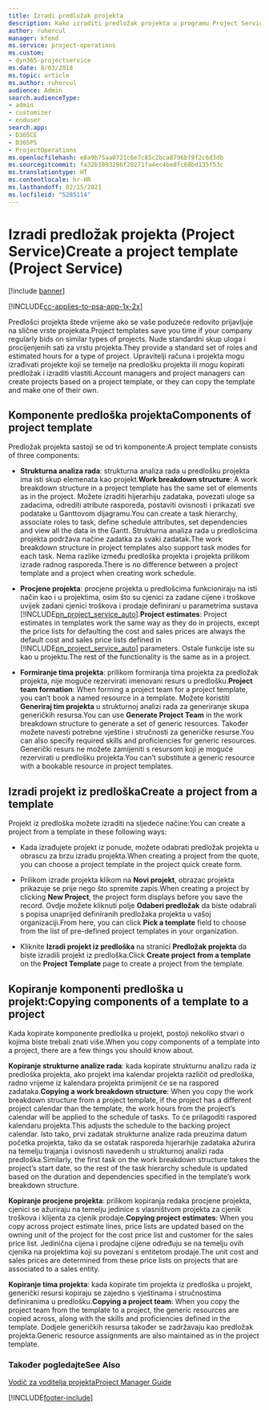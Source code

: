 ```yaml
---
title: Izradi predložak projekta
description: Kako izraditi predložak projekta u programu Project Service
author: ruhercul
manager: kfend
ms.service: project-operations
ms.custom:
- dyn365-projectservice
ms.date: 8/03/2018
ms.topic: article
ms.author: ruhercul
audience: Admin
search.audienceType:
- admin
- customizer
- enduser
search.app:
- D365CE
- D365PS
- ProjectOperations
ms.openlocfilehash: e8a9b75aa0721c6e7c85c2bca8796bf9f2c6d3db
ms.sourcegitcommit: fa32b1893286f20271fa4ec4be8fc68bd135f53c
ms.translationtype: HT
ms.contentlocale: hr-HR
ms.lasthandoff: 02/15/2021
ms.locfileid: "5285114"
---
```

# <a name="create-a-project-template-project-service"></a><span data-ttu-id="bda42-103">Izradi predložak projekta (Project Service)</span><span class="sxs-lookup"><span data-stu-id="bda42-103">Create a project template (Project Service)</span></span>

[!include [banner](../includes/psa-now-project-operations.md)]

[!INCLUDE[cc-applies-to-psa-app-1x-2x](../includes/cc-applies-to-psa-app-1x-2x.md)]

<span data-ttu-id="bda42-104">Predlošci projekta štede vrijeme ako se vaše poduzeće redovito prijavljuje na slične vrste projekata.</span><span class="sxs-lookup"><span data-stu-id="bda42-104">Project templates save you time if your company regularly bids on similar types of projects.</span></span> <span data-ttu-id="bda42-105">Nude standardni skup uloga i procijenjenih sati za vrstu projekta.</span><span class="sxs-lookup"><span data-stu-id="bda42-105">They provide a standard set of roles and estimated hours for a type of project.</span></span> <span data-ttu-id="bda42-106">Upravitelji računa i projekta mogu izrađivati projekte koji se temelje na predlošku projekta ili mogu kopirati predložak i izraditi vlastiti.</span><span class="sxs-lookup"><span data-stu-id="bda42-106">Account managers and project managers can create projects based on a project template, or they can copy the template and make one of their own.</span></span>  
  
## <a name="components-of-project-template"></a><span data-ttu-id="bda42-107">Komponente predloška projekta</span><span class="sxs-lookup"><span data-stu-id="bda42-107">Components of project template</span></span>
 <span data-ttu-id="bda42-108">Predložak projekta sastoji se od tri komponente:</span><span class="sxs-lookup"><span data-stu-id="bda42-108">A project template consists of three components:</span></span>  
  
- <span data-ttu-id="bda42-109">**Strukturna analiza rada**: strukturna analiza rada u predlošku projekta ima isti skup elemenata kao projekt.</span><span class="sxs-lookup"><span data-stu-id="bda42-109">**Work breakdown structure**: A work breakdown structure in a project template has the same set of elements as in the project.</span></span> <span data-ttu-id="bda42-110">Možete izraditi hijerarhiju zadataka, povezati uloge sa zadacima, odrediti atribute rasporeda, postaviti ovisnosti i prikazati sve podatake u Ganttovom dijagramu.</span><span class="sxs-lookup"><span data-stu-id="bda42-110">You can create a task hierarchy, associate roles to task, define schedule attributes, set dependencies and view all the data in the Gantt.</span></span> <span data-ttu-id="bda42-111">Strukturna analiza rada u predlošcima projekta podržava načine zadatka za svaki zadatak.</span><span class="sxs-lookup"><span data-stu-id="bda42-111">The work breakdown structure in project templates also support task modes for each task.</span></span> <span data-ttu-id="bda42-112">Nema razlike između predloška projekta i projekta prilikom izrade radnog rasporeda.</span><span class="sxs-lookup"><span data-stu-id="bda42-112">There is no difference between a project template and a project when creating work schedule.</span></span>  
  
- <span data-ttu-id="bda42-113">**Procjene projekta**: procjene projekta u predlošcima funkcioniraju na isti način kao i u projektima, osim što su cjenici za zadane cijene i troškove uvijek zadani cjenici troškova i prodaje definirani u parametrima sustava [!INCLUDE[pn_project_service_auto](../includes/pn-project-service-auto.md)].</span><span class="sxs-lookup"><span data-stu-id="bda42-113">**Project estimates**: Project estimates in templates work the same way as they do in projects, except the price lists for defaulting the cost and sales prices are always the default cost and sales price lists defined in [!INCLUDE[pn_project_service_auto](../includes/pn-project-service-auto.md)] parameters.</span></span> <span data-ttu-id="bda42-114">Ostale funkcije iste su kao u projektu.</span><span class="sxs-lookup"><span data-stu-id="bda42-114">The rest of the functionality is the same as in a project.</span></span>  
  
- <span data-ttu-id="bda42-115">**Formiranje tima projekta**: prilikom formiranja tima projekta za predložak projekta, nije moguće rezervirati imenovani resurs u predlošku.</span><span class="sxs-lookup"><span data-stu-id="bda42-115">**Project team formation**: When forming a project team for a project template, you can’t book a named resource in a template.</span></span> <span data-ttu-id="bda42-116">Možete koristiti **Generiraj tim projekta** u strukturnoj analizi rada za generiranje skupa generičkih resursa.</span><span class="sxs-lookup"><span data-stu-id="bda42-116">You can use **Generate Project Team** in the work breakdown structure to generate a set of generic resources.</span></span> <span data-ttu-id="bda42-117">Također možete navesti potrebne vještine i stručnosti za generičke resurse.</span><span class="sxs-lookup"><span data-stu-id="bda42-117">You can also specify required skills and proficiencies for generic resources.</span></span> <span data-ttu-id="bda42-118">Generički resurs ne možete zamijeniti s resursom koji je moguće rezervirati u predlošku projekta.</span><span class="sxs-lookup"><span data-stu-id="bda42-118">You can’t substitute a generic resource with a bookable resource in project templates.</span></span>  
  
## <a name="create-a-project-from-a-template"></a><span data-ttu-id="bda42-119">Izradi projekt iz predloška</span><span class="sxs-lookup"><span data-stu-id="bda42-119">Create a project from a template</span></span>  
 <span data-ttu-id="bda42-120">Projekt iz predloška možete izraditi na sljedeće načine:</span><span class="sxs-lookup"><span data-stu-id="bda42-120">You can create a project from a template in these following ways:</span></span>  
  
-   <span data-ttu-id="bda42-121">Kada izrađujete projekt iz ponude, možete odabrati predložak projekta u obrascu za brzu izradu projekta.</span><span class="sxs-lookup"><span data-stu-id="bda42-121">When creating a project from the quote, you can choose a project template in the project quick create form.</span></span>  
  
-   <span data-ttu-id="bda42-122">Prilikom izrade projekta klikom na **Novi projekt**, obrazac projekta prikazuje se prije nego što spremite zapis.</span><span class="sxs-lookup"><span data-stu-id="bda42-122">When creating a project by clicking **New Project**, the project form displays before you save the record.</span></span> <span data-ttu-id="bda42-123">Ovdje možete kliknuti polje **Odaberi predložak** da biste odabrali s popisa unaprijed definiranih predložaka projekta u vašoj organizaciji.</span><span class="sxs-lookup"><span data-stu-id="bda42-123">From here, you can click **Pick a template** field to choose from the list of pre-defined project templates in your organization.</span></span>  
  
-   <span data-ttu-id="bda42-124">Kliknite **Izradi projekt iz predloška** na stranici **Predložak projekta** da biste izradili projekt iz predloška.</span><span class="sxs-lookup"><span data-stu-id="bda42-124">Click **Create project from a template** on the **Project Template** page to create a project from the template.</span></span>  
  
## <a name="copying-components-of-a-template-to-a-project"></a><span data-ttu-id="bda42-125">Kopiranje komponenti predloška u projekt:</span><span class="sxs-lookup"><span data-stu-id="bda42-125">Copying components of a template to a project</span></span>  
 <span data-ttu-id="bda42-126">Kada kopirate komponente predloška u projekt, postoji nekoliko stvari o kojima biste trebali znati više.</span><span class="sxs-lookup"><span data-stu-id="bda42-126">When you copy components of a template into a project, there are a few things you should know about.</span></span>  
  
 <span data-ttu-id="bda42-127">**Kopiranje strukturne analize rada**: kada kopirate strukturnu analizu rada iz predloška projekta, ako projekt ima kalendar projekta različit od predloška, radno vrijeme iz kalendara projekta primijenit će se na raspored zadataka.</span><span class="sxs-lookup"><span data-stu-id="bda42-127">**Copying a work breakdown structure**: When you copy the work breakdown structure from a project template, if the project has a different project calendar than the template, the work hours from the project’s calendar will be applied to the schedule of tasks.</span></span> <span data-ttu-id="bda42-128">To će prilagoditi raspored kalendaru projekta.</span><span class="sxs-lookup"><span data-stu-id="bda42-128">This adjusts the schedule to the backing project calendar.</span></span> <span data-ttu-id="bda42-129">Isto tako, prvi zadatak strukturne analize rada preuzima datum početka projekta, tako da se ostatak rasporeda hijerarhije zadataka ažurira na temelju trajanja i ovisnosti navedenih u strukturnoj analizi rada predloška.</span><span class="sxs-lookup"><span data-stu-id="bda42-129">Similarly, the first task on the work breakdown structure takes the project’s start date, so the rest of the task hierarchy schedule is updated based on the duration and dependencies specified in the template’s work breakdown structure.</span></span>  
  
 <span data-ttu-id="bda42-130">**Kopiranje procjene projekta**: prilikom kopiranja redaka procjene projekta, cjenici se ažuriraju na temelju jedinice s vlasništvom projekta za cjenik troškova i klijenta za cjenik prodaje.</span><span class="sxs-lookup"><span data-stu-id="bda42-130">**Copying project estimates**: When you copy across project estimate lines, price lists are updated based on the owning unit of the project for the cost price list and customer for the sales price list.</span></span> <span data-ttu-id="bda42-131">Jedinična cijena i prodajne cijene određuju se na temelju ovih cjenika na projektima koji su povezani s entitetom prodaje.</span><span class="sxs-lookup"><span data-stu-id="bda42-131">The unit cost and sales prices are determined from these price lists on projects that are associated to a sales entity.</span></span>  
  
 <span data-ttu-id="bda42-132">**Kopiranje tima projekta**: kada kopirate tim projekta iz predloška u projekt, generički resursi kopiraju se zajedno s vještinama i stručnostima definiranima u predlošku.</span><span class="sxs-lookup"><span data-stu-id="bda42-132">**Copying a project team**: When you copy the project team from the template to a project, the generic resources are copied across, along with the skills and proficiencies defined in the template.</span></span> <span data-ttu-id="bda42-133">Dodjele generičkih resursa također se zadržavaju kao predložak projekta.</span><span class="sxs-lookup"><span data-stu-id="bda42-133">Generic resource assignments are also maintained as in the project template.</span></span>  
  
### <a name="see-also"></a><span data-ttu-id="bda42-134">Također pogledajte</span><span class="sxs-lookup"><span data-stu-id="bda42-134">See Also</span></span>  
 [<span data-ttu-id="bda42-135">Vodič za voditelja projekta</span><span class="sxs-lookup"><span data-stu-id="bda42-135">Project Manager Guide</span></span>](../psa/project-manager-guide.md)


[!INCLUDE[footer-include](../includes/footer-banner.md)]